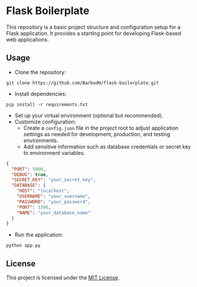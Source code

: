 # Flask Boilerplate

This repository is a basic project structure and configuration setup for a Flask application.
It provides a starting point for developing Flask-based web applications.

## Usage

- Clone the repository:
```shell
git clone https://github.com/BarbodH/flask-boilerplate.git
```
- Install dependencies:
```shell
pip install -r requirements.txt
```
- Set up your virtual environment (optional but recommended).
- Customize configuration:
  - Create a `config.json` file in the project root to adjust application settings as needed for development, production, and testing environments.
  - Add sensitive information such as database credentials or secret key to environment variables.
```json
{
  "PORT": 5000,
  "DEBUG": true,
  "SECRET_KEY": "your_secret_key",
  "DATABASE": {
    "HOST": "localhost",
    "USERNAME": "your_username",
    "PASSWORD": "your_password",
    "PORT": 3306,
    "NAME": "your_database_name"
  }
}
```
- Run the application:
```shell
python app.py
```

## License
This project is licensed under the [MIT License](LICENSE).
